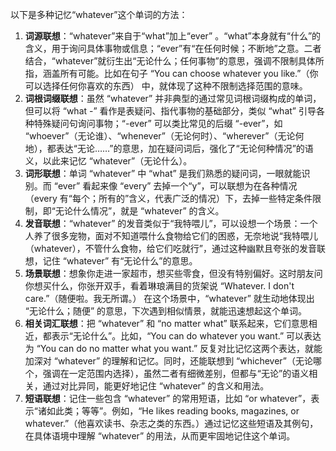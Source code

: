 以下是多种记忆“whatever”这个单词的方法：
1. **词源联想**：“whatever”来自于“what”加上“ever” 。“what”本身就有“什么”的含义，用于询问具体事物或信息；“ever”有“在任何时候；不断地”之意。二者结合，“whatever”就衍生出“无论什么；任何事物”的意思，强调不限制具体所指，涵盖所有可能。比如在句子 “You can choose whatever you like.”（你可以选择任何你喜欢的东西） 中，就体现了这种不限制选择范围的意味。
2. **词根词缀联想**：虽然 “whatever” 并非典型的通过常见词根词缀构成的单词，但可以将 “what -” 看作是表疑问、指代事物的基础部分，类似 “what” 引导各种特殊疑问句询问事物；“-ever” 可以类比常见的后缀 “-ever”，如 “whoever”（无论谁）、“whenever”（无论何时）、“wherever”（无论何地），都表达“无论……”的意思，加在疑问词后，强化了“无论何种情况”的语义，以此来记忆 “whatever”（无论什么）。 
3. **词形联想**：单词 “whatever” 中 “what” 是我们熟悉的疑问词，一眼就能识别。而 “ever” 看起来像 “every” 去掉一个“y”，可以联想为在各种情况（every 有“每个；所有的”含义，代表广泛的情况）下，去掉一些特定条件限制，即“无论什么情况”，就是 “whatever” 的含义。
4. **发音联想**：“whatever” 的发音类似于“我特喂儿”，可以设想一个场景：一个人养了很多宠物，面对不知道喂什么食物给它们的困惑，无奈地说“我特喂儿（whatever），不管什么食物，给它们吃就行”，通过这种幽默且夸张的发音联想，记住 “whatever” 有“无论什么”的意思。 
5. **场景联想**：想象你走进一家超市，想买些零食，但没有特别偏好。这时朋友问你想买什么，你张开双手，看着琳琅满目的货架说 “Whatever. I don't care.”（随便啦。我无所谓。） 在这个场景中，“whatever” 就生动地体现出 “无论什么；随便” 的意思，下次遇到相似情景，就能迅速想起这个单词。 
6. **相关词汇联想**：把 “whatever” 和 “no matter what” 联系起来，它们意思相近，都表示“无论什么”。比如，“You can do whatever you want.” 可以表达为 “You can do no matter what you want.” 反复对比记忆这两个表达，就能加深对 “whatever” 的理解和记忆。同时，还能联想到 “whichever”（无论哪个，强调在一定范围内选择），虽然二者有细微差别，但都与“无论”的语义相关，通过对比异同，能更好地记住 “whatever” 的含义和用法。 
7. **短语联想**：记住一些包含 “whatever” 的常用短语，比如 “or whatever”，表示“诸如此类；等等”。例如，“He likes reading books, magazines, or whatever.”（他喜欢读书、杂志之类的东西。）通过记忆这些短语及其例句，在具体语境中理解 “whatever” 的用法，从而更牢固地记住这个单词。 